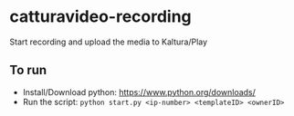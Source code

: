 # catturavideo-recording
Start recording and upload the media to Kaltura/Play

## To run
* Install/Download python:
https://www.python.org/downloads/
* Run the script:
`python start.py <ip-number> <templateID> <ownerID>`